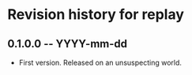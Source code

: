 # Revision history for replay

## 0.1.0.0  -- YYYY-mm-dd

* First version. Released on an unsuspecting world.
